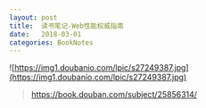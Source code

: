 ```yaml
---
layout: post
title:  读书笔记-Web性能权威指南
date:   2018-03-01
categories: BookNotes
---
```


![https://img1.doubanio.com/lpic/s27249387.jpg](https://img1.doubanio.com/lpic/s27249387.jpg)

> https://book.douban.com/subject/25856314/


